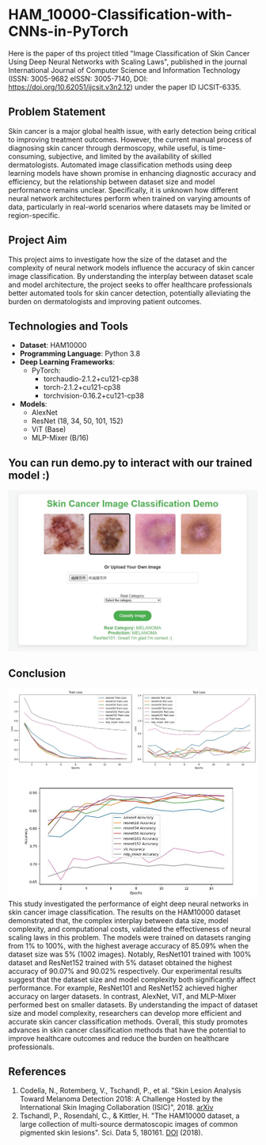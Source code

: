 # HAM_10000-Classification-with-CNNs-in-PyTorch
Here is the paper of ths project titled "Image Classification of Skin Cancer Using Deep Neural Networks with Scaling Laws", published in the journal International Journal of Computer Science and Information Technology (ISSN: 3005-9682 eISSN: 3005-7140, DOI: https://doi.org/10.62051/ijcsit.v3n2.12) under the paper ID IJCSIT-6335.

## Problem Statement
Skin cancer is a major global health issue, with early detection being critical to improving treatment outcomes. However, the current manual process of diagnosing skin cancer through dermoscopy, while useful, is time-consuming, subjective, and limited by the availability of skilled dermatologists. Automated image classification methods using deep learning models have shown promise in enhancing diagnostic accuracy and efficiency, but the relationship between dataset size and model performance remains unclear. Specifically, it is unknown how different neural network architectures perform when trained on varying amounts of data, particularly in real-world scenarios where datasets may be limited or region-specific.

## Project Aim
This project aims to investigate how the size of the dataset and the complexity of neural network models influence the accuracy of skin cancer image classification. By understanding the interplay between dataset scale and model architecture, the project seeks to offer healthcare professionals better automated tools for skin cancer detection, potentially alleviating the burden on dermatologists and improving patient outcomes.

## Technologies and Tools
- **Dataset**: HAM10000
- **Programming Language**: Python 3.8
- **Deep Learning Frameworks**:
  - PyTorch:
    - torchaudio-2.1.2+cu121-cp38
    - torch-2.1.2+cu121-cp38
    - torchvision-0.16.2+cu121-cp38
- **Models**: 
  - AlexNet
  - ResNet (18, 34, 50, 101, 152)
  - ViT (Base)
  - MLP-Mixer (B/16)
 
## You can run demo.py to interact with our trained model :)
![demo](plots/demo_html.jpg)

## Conclusion
![Accuracies](plots/100losses.jpg)
![Losses](plots/100accuracies.jpg)
This study investigated the performance of eight deep neural networks in skin cancer image classification. The results on the HAM10000 dataset demonstrated that, the complex interplay between data size, model complexity, and computational costs, validated the effectiveness of neural scaling laws in this problem. The models were trained on datasets ranging from 1% to 100%, with the highest average accuracy of 85.09% when the dataset size was 5% (1002 images). Notably, ResNet101 trained with 100% dataset and ResNet152 trained with 5% dataset obtained the highest accuracy of 90.07% and 90.02% respectively. Our experimental results suggest that the dataset size and model complexity both significantly affect performance. For example, ResNet101 and ResNet152 achieved higher accuracy on larger datasets. In contrast, AlexNet, ViT, and MLP-Mixer performed best on smaller datasets. By understanding the impact of dataset size and model complexity, researchers can develop more efficient and accurate skin cancer classification methods. Overall, this study promotes advances in skin cancer classification methods that have the potential to improve healthcare outcomes and reduce the burden on healthcare professionals. 

## References
1. Codella, N., Rotemberg, V., Tschandl, P., et al. "Skin Lesion Analysis Toward Melanoma Detection 2018: A Challenge Hosted by the International Skin Imaging Collaboration (ISIC)", 2018. [arXiv](https://arxiv.org/abs/1902.03368)
2. Tschandl, P., Rosendahl, C., & Kittler, H. "The HAM10000 dataset, a large collection of multi-source dermatoscopic images of common pigmented skin lesions". Sci. Data 5, 180161. [DOI](https://doi.org/10.1038/sdata.2018.161) (2018).
